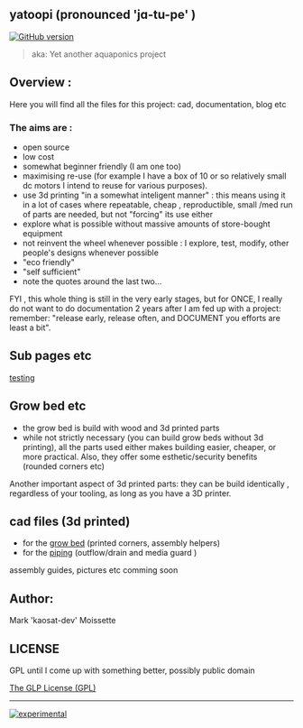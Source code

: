 ## yatoopi (pronounced 'jɑ-tu-pe' )

[![GitHub version](https://badge.fury.io/gh/GreenBotics%2Fyatoopi.svg)](https://badge.fury.io/gh/GreenBotics%2Fyatoopi)

> aka: Yet another aquaponics project 

## Overview :

Here you will find all the files for this project:
cad, documentation, blog etc

### The aims are :

- open source
- low cost
- somewhat beginner friendly (I am one too)
- maximising re-use (for example I have a box
of 10 or so relatively small dc motors I intend to reuse for various purposes).
- use 3d printing "in a somewhat inteligent manner" : 
this means using it in a lot of cases where repeatable, cheap , reproductible, small /med run
of parts are needed, but not "forcing" its use either
- explore what is possible without massive amounts of store-bought equipment
- not reinvent the wheel whenever possible : I explore, test, modify, other people's
designs whenever possible
- "eco friendly"
- "self sufficient"
- note the quotes around the last two...


FYI , this whole thing is still in the very early stages, but for ONCE, I really
do not want to do documentation 2 years after I am fed up with a project: remember: 
"release early, release often, and DOCUMENT you efforts are least a bit".


## Sub pages etc

[testing](../master/docs/testing.md)


## Grow bed etc


 - the grow bed is build with wood and 3d printed parts
 - while not strictly necessary (you can build grow beds without 3d printing), 
 all the parts used either makes building easier, cheaper, or more practical.
 Also, they offer some esthetic/security benefits (rounded corners etc)
 
 Another important aspect of 3d printed parts: they can be build identically ,
 regardless of your tooling, as long as you have a 3D printer.
 
## cad files (3d printed)

  - for the [grow bed](../master/cad/growbed) (printed corners, assembly helpers)
  - for the [piping](../master/cad/piping) (outflow/drain and media guard )
  
  
assembly guides, pictures etc comming soon


## Author:

Mark 'kaosat-dev' Moissette

## LICENSE

GPL until I come up with something better, possibly public domain 

[The GLP License (GPL)](https://github.com/GreenBotics/Automaton/blob/master/LICENSE)

- - -

[![experimental](http://badges.github.io/stability-badges/dist/experimental.svg)](http://github.com/badges/stability-badges)
